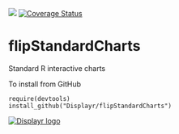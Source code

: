 [![](https://travis-ci.org/Displayr/flipStandardCharts.svg?branch=master)](https://travis-ci.org/Displayr/flipStandardCharts/)
[![Coverage Status](https://coveralls.io/repos/github/Displayr/flipStandardCharts/badge.svg?branch=master)](https://coveralls.io/github/Displayr/flipStandardCharts?branch=master)
# flipStandardCharts

Standard R interactive charts

To install from GitHub
```
require(devtools)
install_github("Displayr/flipStandardCharts")
```

[![Displayr logo](https://mwmclean.github.io/img/logo-header.png)](https://www.displayr.com)

